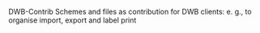 DWB-Contrib
Schemes and files as contribution for DWB clients: e. g.,  to organise import, export and label print 
